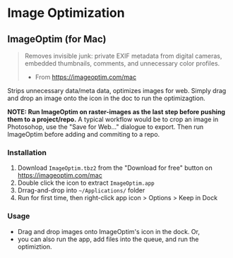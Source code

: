 # Image Optimization

## ImageOptim (for Mac)

>Removes invisible junk: private EXIF meta­data from digital cameras, embedded thumbnails, comments, and unnecessary color profiles.
> - From <https://imageoptim.com/mac>

Strips unnecessary data/meta data, optimizes images for web. Simply drag and drop an image onto the icon in the doc to run the optimizagtion.

**NOTE: Run ImageOptim on raster-images as the last step before pushing them to a project/repo.** A typical workflow would be to crop an image in Photosohop, use the "Save for Web..." dialogue to export. Then run ImageOptim before adding and commiting to a repo.


### Installation

1. Download `ImageOptim.tbz2` from the "Download for free" button on <https://imageoptim.com/mac>
2. Double click the icon to extract `ImageOptim.app`
3. Drrag-and-drop into `~/Applications/` folder
4. Run for first time, then right-click app icon > Options > Keep in Dock

### Usage

- Drag and drop images onto ImageOptim's icon in the dock.  Or,
- you can also run the app, add files into the queue, and run the optimiztion.
